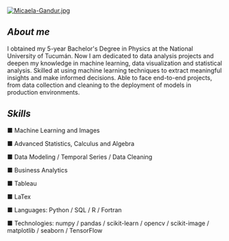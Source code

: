 [![Micaela-Gandur.jpg](https://i.postimg.cc/VvPKm3vg/Micaela-Gandur.jpg)](https://postimg.cc/qhQsGD86)

## *About me*

I obtained my 5-year Bachelor's Degree in Physics at the National University of Tucumán. Now I am dedicated to data analysis projects and deepen my knowledge in machine learning, data visualization and statistical analysis. Skilled at using machine learning techniques to extract meaningful insights and make informed decisions. Able to face end-to-end projects, from data collection and cleaning to the deployment of models in production environments.
<br>

## *Skills*

■ Machine Learning and Images

■ Advanced Statistics, Calculus and Algebra

■ Data Modeling / Temporal Series / Data Cleaning

■ Business Analytics

■ Tableau

■ LaTex

■ Languages: Python / SQL / R / Fortran

■ Technologies: numpy / pandas / scikit-learn / opencv / scikit-image / matplotlib / seaborn / TensorFlow
